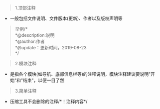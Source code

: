 >1.顶部注释  
- 一般包括文件说明、文件版本(更新)、作者以及版权声明等
>举例/\*  
>*@description:说明  
>*@author:作者  
>*@update：更新时间，2019-08-23  
>*/  

>2.模块注释
- 是指各个模块(如导航、底部信息栏等)的注释说明，模块注释建议要说明"开始"和"结束"，以便一目了然

>3.简单注释
- 压缩工具不会删除的注释/\*！注释内容\*/